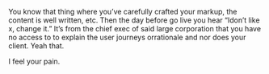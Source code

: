 

You know that thing where you’ve carefully crafted your markup, the content is well written, etc. Then
the day before go live you hear “Idon’t like x, change it.” It’s from the chief exec
of said large corporation that you have no access to to explain the user journeys orrationale and nor does
your client. Yeah that.

I feel your pain.